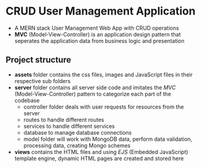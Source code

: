 # CRUD User Management Application

- A MERN stack User Management Web App with CRUD operations
- **MVC** (Model-View-Controller) is an application design pattern that seperates the application data from business logic and presentation

## Project structure

- **assets** folder contains the css files, images and JavaScript files in their respective sub folders
- **server** folder contains all server side code and imitates the *MVC* (Model-View-Controller) pattern to categorize each part of the codebase
  - controller folder deals with user requests for resources from the server
  - routes to handle different routes
  - services to handle different services
  - database to manage database connections
  - model folder will work with MongoDB data, perform data validation, processing data, creating Mongo schemes
- **views** contains the HTML files and using *EJS* (Embedded JavaScript) template engine, dynamic HTML pages are created and stored here
